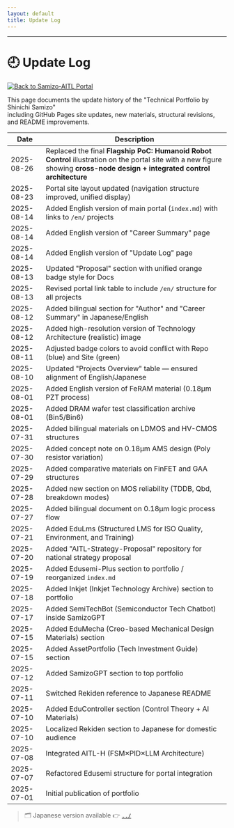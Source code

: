 ```yaml
---
layout: default 
title: Update Log
---
```


---

# 🕘 Update Log
[![Back to Samizo-AITL Portal](https://img.shields.io/badge/Back%20to%20Samizo--AITL%20Portal-brightgreen)](https://samizo-aitl.github.io/en/) 

This page documents the update history of the "Technical Portfolio by Shinichi Samizo"  
including GitHub Pages site updates, new materials, structural revisions, and README improvements.

| Date       | Description                                                                 |
|------------|-----------------------------------------------------------------------------|
| 2025-08-26 | Replaced the final **Flagship PoC: Humanoid Robot Control** illustration on the portal site with a new figure showing **cross-node design + integrated control architecture** |
| 2025-08-23 | Portal site layout updated (navigation structure improved, unified display) |
| 2025-08-14 | Added English version of main portal (`index.md`) with links to `/en/` projects |
| 2025-08-14 | Added English version of "Career Summary" page                              |
| 2025-08-14 | Added English version of "Update Log" page                                  |
| 2025-08-13 | Updated "Proposal" section with unified orange badge style for Docs         |
| 2025-08-13 | Revised portal link table to include `/en/` structure for all projects      |
| 2025-08-12 | Added bilingual section for "Author" and "Career Summary" in Japanese/English |
| 2025-08-12 | Added high-resolution version of Technology Architecture (realistic) image  |
| 2025-08-11 | Adjusted badge colors to avoid conflict with Repo (blue) and Site (green)   |
| 2025-08-10 | Updated "Projects Overview" table — ensured alignment of English/Japanese   |
| 2025-08-01 | Added English version of FeRAM material (0.18μm PZT process)                 |
| 2025-08-01 | Added DRAM wafer test classification archive (Bin5/Bin6)                   |
| 2025-07-31 | Added bilingual materials on LDMOS and HV-CMOS structures                   |
| 2025-07-30 | Added concept note on 0.18μm AMS design (Poly resistor variation)           |
| 2025-07-29 | Added comparative materials on FinFET and GAA structures                    |
| 2025-07-28 | Added new section on MOS reliability (TDDB, Qbd, breakdown modes)           |
| 2025-07-27 | Added bilingual document on 0.18μm logic process flow                       |
| 2025-07-21 | Added EduLms (Structured LMS for ISO Quality, Environment, and Training)    |
| 2025-07-20 | Added "AITL-Strategy-Proposal" repository for national strategy proposal    |
| 2025-07-19 | Added Edusemi-Plus section to portfolio / reorganized `index.md`            |
| 2025-07-18 | Added Inkjet (Inkjet Technology Archive) section to portfolio               |
| 2025-07-17 | Added SemiTechBot (Semiconductor Tech Chatbot) inside SamizoGPT             |
| 2025-07-15 | Added EduMecha (Creo-based Mechanical Design Materials) section             |
| 2025-07-15 | Added AssetPortfolio (Tech Investment Guide) section                        |
| 2025-07-12 | Added SamizoGPT section to top portfolio                                    |
| 2025-07-11 | Switched Rekiden reference to Japanese README                               |
| 2025-07-10 | Added EduController section (Control Theory + AI Materials)                 |
| 2025-07-10 | Localized Rekiden section to Japanese for domestic audience                 |
| 2025-07-08 | Integrated AITL-H (FSM×PID×LLM Architecture)                                |
| 2025-07-07 | Refactored Edusemi structure for portal integration                         |
| 2025-07-01 | Initial publication of portfolio                                            |

> 🗂️ Japanese version available 👉 [`../`](../)
